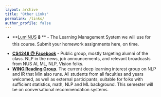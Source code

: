 ```yaml
---
layout: archive
title: "Other Links"
permalink: /links/
author_profile: false
---
```


* **[LumiNUS](https://luminus.nus.edu.sg/modules/eba8b739-2fa1-4148-8384-d1fe7a1034fb) 🔒 ** - The Learning Management System we will use for this course.  Submit your homework assignments here, on time.
<!--* **[CS3244 AY 19/20](http://www.comp.nus.edu.sg/~kanmy/courses/3244_1910/) and [CS3244 AY 18/19](http://www.comp.nus.edu.sg/~kanmy/courses/3244_1810/)** - The past iterations of this course.  Useful reference for past projects. -->
* **[CS4248 @ Facebook](http://www.facebook.com/cs4248/)** - Public group, mostly targeting alumni of the class.  NLP in the news, job announcements, and relevant broadcasts from NUS AI, ML, NLP, Vision folks.
* **[WING Reading Group](https://wing-nus.github.io/cs6101/)**.  The current deep learning interest group on NLP and IR that Min also runs.  All students from all faculties and years welcomed, as well as external participants, suitable for folks with sufficient statistics, math, NLP and ML background.  This semester will be on conversational recommendation systems.
